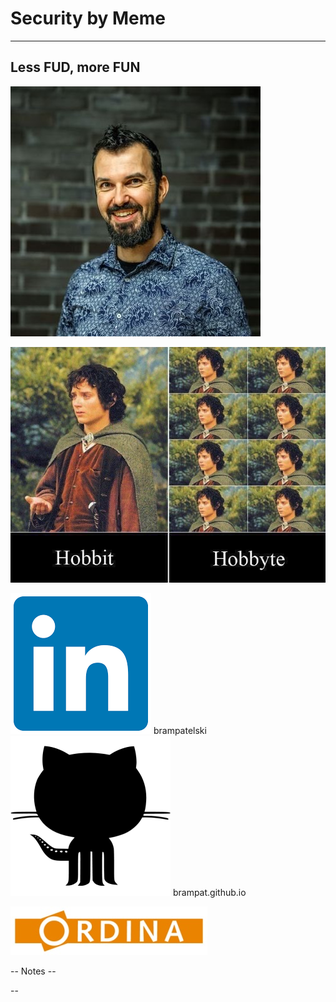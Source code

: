 
<!-- .slide: data-background="#FFFFFF" style="text-align: left; vertical-align: middle; color:white" color="#FFFFFF" -->
# Security by Meme<!-- .element style="color: #DB8831;" -->
<hr />

## Less FUD, more FUN<!-- .element style="color: #DB8831;" -->

![](./pics/brpa.jpg)<!-- .element style="position: fixed; top: 300px; left: 60px; height: 200px;"  -->

![](pics/meme/hobbyte.png)<!-- .element style="vertical-align: middle; background:none; border:none; box-shadow:none; position: fixed; bottom: 80px; right: 20px; width: 440px" -->

<span>![](pics/intro/linkedin.png)<!-- .element style="vertical-align: middle; background:none; border:none; box-shadow:none; width: 30px;" --> brampatelski</span><!-- .element style="position: fixed; bottom: 55px; left: 0px; color: #333333;" -->
<span>![](./pics/github.png)<!-- .element style="vertical-align: middle; background:none; border:none; box-shadow:none; width: 30px;" --> brampat.github.io</span><!-- .element style="position: fixed; bottom: 20px; left: 0px; color: #333333;" -->


![](./pics/ordina.jpeg)<!-- .element style="background:none; border:none; box-shadow:none; position: fixed; bottom: 10px; right: 20px; width: 150px;" -->

-- Notes --

--






